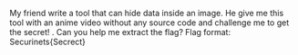 My friend write a tool that can hide data inside an image. He give me this tool with an anime video without any source code and challenge me to get the secret! .
Can you help me extract the flag? Flag format: Securinets{Secrect}
